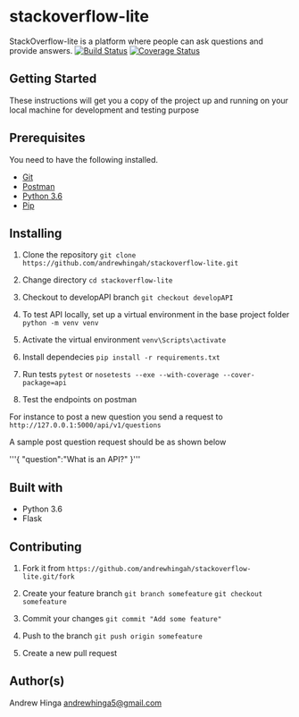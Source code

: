 # stackoverflow-lite
StackOverflow-lite is a platform where people can ask questions and provide answers.
[![Build Status](https://travis-ci.com/andrewhingah/stackoverflow-lite.svg?branch=developAPI)](https://travis-ci.com/andrewhingah/stackoverflow-lite)
[![Coverage Status](https://coveralls.io/repos/github/andrewhingah/stackoverflow-lite/badge.svg?branch=developAPI)](https://coveralls.io/github/andrewhingah/stackoverflow-lite?branch=developAPI)

## Getting Started
These instructions will get you a copy of the project up and running on your local machine for development and testing purpose
## Prerequisites
You need to have the following installed.
- [Git](https://git-scm.com/)
- [Postman](https://www.getpostman.com/)
- [Python 3.6](https://www.python.org/)
- [Pip](https://pypi.org/)
## Installing
1. Clone the repository
```git clone https://github.com/andrewhingah/stackoverflow-lite.git```

2. Change directory
```cd stackoverflow-lite```

3. Checkout to developAPI branch
```git checkout developAPI```

4. To test API locally, set up a virtual environment in the base project folder
```python -m venv venv```

5. Activate the virtual environment
```venv\Scripts\activate```

6. Install dependecies
```pip install -r requirements.txt```

7. Run tests
```pytest``` or ```nosetests --exe --with-coverage --cover-package=api```

8. Test the endpoints on postman

For instance to post a new question you send a request to ```http://127.0.0.1:5000/api/v1/questions```

A sample post question request should be as shown below

'''{
	"question":"What is an API?"
}'''

## Built with
- Python 3.6
- Flask

## Contributing
1. Fork it from ```https://github.com/andrewhingah/stackoverflow-lite.git/fork```

2. Create your feature branch ```git branch somefeature``` ```git checkout somefeature```

3. Commit your changes ```git commit "Add some feature"```

4. Push to the branch ```git push origin somefeature```

5. Create a new pull request

## Author(s)
Andrew Hinga andrewhinga5@gmail.com
